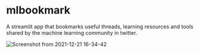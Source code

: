 # mlbookmark

A streamlit app that bookmarks useful threads, learning resources and tools shared by the machine learning community in twitter.


![Screenshot from 2021-12-21 16-34-42](https://user-images.githubusercontent.com/29173724/146920028-9a1cc3a8-b7d2-4c9c-8c97-80f88aa4d00e.png)
